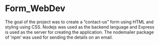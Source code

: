 # Form_WebDev
The goal of the project was to create a “contact-us” form using HTML and styling using CSS. Nodejs was used as the backend language and Express is used as the server for creating the application. The nodemailer package of ‘npm’ was used for sending the details on an email. 
